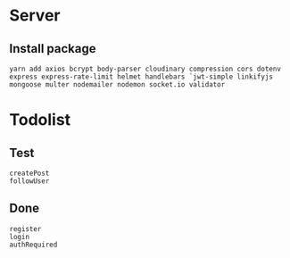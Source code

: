# Server
## Install package
```
yarn add axios bcrypt body-parser cloudinary compression cors dotenv express express-rate-limit helmet handlebars `jwt-simple linkifyjs mongoose multer nodemailer nodemon socket.io validator
```

# Todolist
##  Test
```
createPost
followUser
```

## Done

```
register
login
authRequired
```